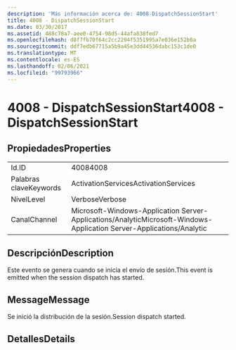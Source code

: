 ```yaml
---
description: 'Más información acerca de: 4008-DispatchSessionStart'
title: 4008 - DispatchSessionStart
ms.date: 03/30/2017
ms.assetid: 488c78a7-aee0-4754-98d5-44afa838fed7
ms.openlocfilehash: d8f7fb70f64c2cc2294f5351995a7e036e152b0a
ms.sourcegitcommit: ddf7edb67715a5b9a45e3dd44536dabc153c1de0
ms.translationtype: MT
ms.contentlocale: es-ES
ms.lasthandoff: 02/06/2021
ms.locfileid: "99793966"
---
```

# <a name="4008---dispatchsessionstart"></a><span data-ttu-id="a59fa-103">4008 - DispatchSessionStart</span><span class="sxs-lookup"><span data-stu-id="a59fa-103">4008 - DispatchSessionStart</span></span>

## <a name="properties"></a><span data-ttu-id="a59fa-104">Propiedades</span><span class="sxs-lookup"><span data-stu-id="a59fa-104">Properties</span></span>  
  
|||  
|-|-|  
|<span data-ttu-id="a59fa-105">Id.</span><span class="sxs-lookup"><span data-stu-id="a59fa-105">ID</span></span>|<span data-ttu-id="a59fa-106">4008</span><span class="sxs-lookup"><span data-stu-id="a59fa-106">4008</span></span>|  
|<span data-ttu-id="a59fa-107">Palabras clave</span><span class="sxs-lookup"><span data-stu-id="a59fa-107">Keywords</span></span>|<span data-ttu-id="a59fa-108">ActivationServices</span><span class="sxs-lookup"><span data-stu-id="a59fa-108">ActivationServices</span></span>|  
|<span data-ttu-id="a59fa-109">Nivel</span><span class="sxs-lookup"><span data-stu-id="a59fa-109">Level</span></span>|<span data-ttu-id="a59fa-110">Verbose</span><span class="sxs-lookup"><span data-stu-id="a59fa-110">Verbose</span></span>|  
|<span data-ttu-id="a59fa-111">Canal</span><span class="sxs-lookup"><span data-stu-id="a59fa-111">Channel</span></span>|<span data-ttu-id="a59fa-112">Microsoft-Windows-Application Server-Applications/Analytic</span><span class="sxs-lookup"><span data-stu-id="a59fa-112">Microsoft-Windows-Application Server-Applications/Analytic</span></span>|  
  
## <a name="description"></a><span data-ttu-id="a59fa-113">Descripción</span><span class="sxs-lookup"><span data-stu-id="a59fa-113">Description</span></span>  

 <span data-ttu-id="a59fa-114">Este evento se genera cuando se inicia el envío de sesión.</span><span class="sxs-lookup"><span data-stu-id="a59fa-114">This event is emitted when the session dispatch has started.</span></span>  
  
## <a name="message"></a><span data-ttu-id="a59fa-115">Message</span><span class="sxs-lookup"><span data-stu-id="a59fa-115">Message</span></span>  

 <span data-ttu-id="a59fa-116">Se inició la distribución de la sesión.</span><span class="sxs-lookup"><span data-stu-id="a59fa-116">Session dispatch started.</span></span>  
  
## <a name="details"></a><span data-ttu-id="a59fa-117">Detalles</span><span class="sxs-lookup"><span data-stu-id="a59fa-117">Details</span></span>
